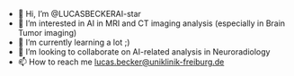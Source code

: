 - 👋 Hi, I’m @LUCASBECKERAI-star
- 👀 I’m interested in AI in MRI and CT imaging analysis (especially in Brain Tumor imaging)
- 🌱 I’m currently learning a lot ;)
- 💞️ I’m looking to collaborate on AI-related analysis in Neuroradiology
- 📫 How to reach me lucas.becker@uniklinik-freiburg.de

<!---
LUCASBECKERAI-star/LUCASBECKERAI-star is a ✨ special ✨ repository because its `README.md` (this file) appears on your GitHub profile.
You can click the Preview link to take a look at your changes.
--->
